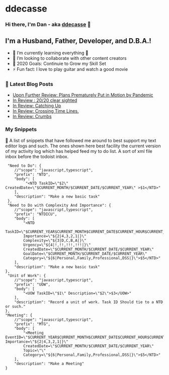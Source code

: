 # ddecasse

### Hi there, I'm Dan - aka [ddecasse][website] 👋

## I'm a Husband, Father, Developer, and D.B.A.!

- 🌱 I’m currently learning everything 🤣
- 👯 I’m looking to collaborate with other content creators
- 🥅 2020 Goals: Continuie to Grow my Skill Set
- ⚡ Fun fact: I love to play guitar and watch a good movie

### 📕 Latest Blog Posts

<!-- BLOG-POST-LIST:START -->
- [Upon Further Review: Plans Prematurely Put in Motion by Pandemic](https://ddecasse.wordpress.com/2020/03/18/upon-further-review-plans-prematurely-put-in-motion-by-pandemic/)
- [In Review : 20/20 clear sighted](https://ddecasse.wordpress.com/2020/02/17/in-review-20-20-clear-sighted/)
- [In Review: Catching Up](https://ddecasse.wordpress.com/2019/03/04/in-review-catching-up/)
- [In Review: Crossing Time Lines.](https://ddecasse.wordpress.com/2019/01/01/in-review-crossing-time-lines/)
- [In Review:  Crumbs](https://ddecasse.wordpress.com/2018/11/02/in-review-crumbs/)
<!-- BLOG-POST-LIST:END -->

[website]: http://ddecasse.wordpress.com/

### My Snippets

📕 A list of snippets that have followed me around to best support my text editor logs and such. 
The ones shown here best facility the current version of my activity log which has helped feed my to do list. 
A sort of xml file inbox before the todoist inbox. 

     "Need to Do": {
     	//"scope": "javascript,typescript",
     	"prefix": "NTD",
     	"body": [
    		 "<NTD TaskID=\"$2\" CreatedDate=\"$CURRENT_MONTH/$CURRENT_DATE/$CURRENT_YEAR\" >$1</NTD>"
     	],
     	"description": "Make a new basic task"
     },
     "Need to Do with Complexity And Importance": {
    	//"scope": "javascript,typescript",
    	"prefix": "NTDICU",
    	"body": [
    		"<NTD 
			TaskID=\"$CURRENT_YEAR$CURRENT_MONTH$CURRENT_DATE$CURRENT_HOUR$CURRENT_MINUTE$CURRENT_SECOND\" 
			Importance=\"${2|4,3,2,1|}\" 
			Complexity=\"${3|D,C,B,A|}\" 
			Urgency=\"${4|!,!!,!!!,!!!|}\" 
			CreatedDate=\"$CURRENT_MONTH/$CURRENT_DATE/$CURRENT_YEAR\" 
			GoalDate=\"$CURRENT_MONTH/$CURRENT_DATE/$CURRENT_YEAR\" 
			Category=\"${6|Personal,Family,Professional,DSS|}\">$5</NTD>"
    	],
    	"description": "Make a new basic task"
    },
     "Unit of Work": {
    	//"scope": "javascript,typescript",
    	"prefix": "UOW",
    	"body": [
    		"<UOW TaskID=\"$1\" Description=\"$2\">$3</UOW>"
    	],
    	"description": "Record a unit of work. Task ID Should tie to a NTD or such."
    },
    "Meeting": {
    	//"scope": "javascript,typescript",
    	"prefix": "MTG",
    	"body": [
    		"<Meeting EventID=\"$CURRENT_YEAR$CURRENT_MONTH$CURRENT_DATE$CURRENT_HOUR$CURRENT_MINUTE$CURRENT_SECOND\" Importance=\"${2|4,3,2,1|}\"
			CreatedDate=\"$CURRENT_MONTH/$CURRENT_DATE/$CURRENT_YEAR\" 
			Topic=\"\" 
			Category=\"${6|Personal,Family,Professional,DSS|}\">$5</NTD>"
    	],
    	"description": "Make a Meeting"
    }

